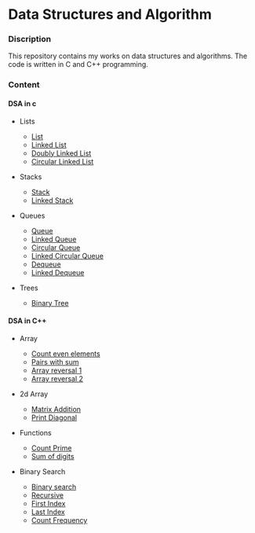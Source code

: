 # Data Structures and Algorithm

### Discription
This repository contains my works on data structures and algorithms. The code is written in C and C++ programming.

### Content

#### DSA in c

- Lists
   - [List](c/1_Lists/list/list.c)
   - [Linked List](c/1_Lists/linked_list/linked_list.c)
   - [Doubly Linked List](c/1_Lists/doubly_linked_list/dl_list.c)
   - [Circular Linked List](c/1_Lists/circular_linked_list/cl_list.c)

- Stacks
   - [Stack](c/2_Stacks/stack/stack.c)
   - [Linked Stack](c/2_Stacks/linked_stack/linked_stack.c)

- Queues
   - [Queue](c/3_Queues/queue/queue.c)
   - [Linked Queue](c/3_Queues/linked_queue/linked_queue.c)
   - [Circular Queue](c/3_Queues/circular_queue/circular_queue.c)
   - [Linked Circular Queue](c/3_Queues/linked_circular_queue/linked_circular_queue.c)
   - [Dequeue](c/3_Queues/dequeue/dequeue.c)
   - [Linked Dequeue](c/3_Queues/linked_dequeue/linked_dequeue.c)

- Trees
   - [Binary Tree](c/4_Trees/binary_tree/binary_tree.c)


#### DSA in C++

- Array
   - [Count even elements](cpp/1_Array/count_even_number/main.cpp)
   - [Pairs with sum](cpp/1_Array/pairs_with_sum/main.cpp)
   - [Array reversal 1](cpp/1_Array/array_reversal_1/main.cpp)
   - [Array reversal 2](cpp/1_Array/array_reversal_2/main.cpp)

- 2d Array
   - [Matrix Addition](cpp/2_2d_array/matrix_addition/main.cpp)
   - [Print Diagonal](cpp/2_2d_array/print_diagonal/main.cpp)

- Functions
   - [Count Prime](cpp/3_Functions/count_prime/main.cpp)
   - [Sum of digits](cpp/3_Functions/sum_of_digits/main.cpp)

- Binary Search
   - [Binary search](cpp/4_Binary_search/binary_search/main.cpp)
   - [Recursive](cpp/4_Binary_search/recursive/main.cpp)
   - [First Index](cpp/4_Binary_search/first_index/main.cpp)
   - [Last Index](cpp/4_Binary_search/last_index/main.cpp)
   - [Count Frequency](cpp/4_Binary_search/count_frequency/main.cpp)